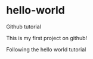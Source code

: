 # hello-world
Github tutorial

This is my first project on github!

Following the hello world tutorial
